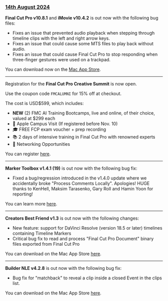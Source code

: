 ### [14th August 2024](/news/20240814)

**Final Cut Pro v10.8.1** and **iMovie v10.4.2** is out now with the following bug files:

- Fixes an issue that prevented audio playback when stepping through timeline clips with the left and right arrow keys.
- Fixes an issue that could cause some MTS files to play back without audio.
- Fixes an issue that could cause Final Cut Pro to stop responding when three-finger gestures were used on a trackpad.

You can download now on the [Mac App Store](https://apps.apple.com/au/app/final-cut-pro/id424389933?mt=12).

---

Registration for the **Final Cut Pro Creative Summit** is now open.

Use the coupon code `FMCALUMNI` for 15% off at checkout.

The cost is USD$599, which includes:

- **NEW** (2) FMC AI Training Bootcamps, live and online, of their choice, valued at $299 each
- 🍏 Apple Campus Visit (If registered before Nov. 10)
- 🎓 FREE FCP exam voucher + prep recording
- 📚 2 days of intensive training in Final Cut Pro with renowned experts
- 🤝 Networking Opportunities

You can register [here](https://www.eventbrite.com/e/final-cut-pro-creative-summit-2024-tickets-965178022447).

---

**Marker Toolbox v1.4.1 (19)** is out now with the following bug fix:

- Fixed a bug/regression introduced in the v1.4.0 update where we accidentally broke "Process Comments Locally". Apologies! HUGE thanks to KenHell, Maksim Tarasenko, Gary Roll and Hamin Yoon for reporting!

You can learn more [here](https://markertoolbox.io).

---

**Creators Best Friend v1.3** is out now with the following changes:

- New feature: support for DaVinci Resolve (version 18.5 or later) timelines containing Timeline Markers
- Critical bug fix to read and process "Final Cut Pro Document" binary files exported from Final Cut Pro

You can download on the Mac App Store [here](https://apps.apple.com/au/app/creators-best-friend/id1524172135?mt=12).

---

**Builder NLE v4.2.8** is out now with the following bug fix:

- Bug fix for "matchback" to reveal a clip inside a closed Event in the clips list.

You can download on the Mac App Store [here](https://apps.apple.com/au/app/builder-nle/id6450122801?mt=12).